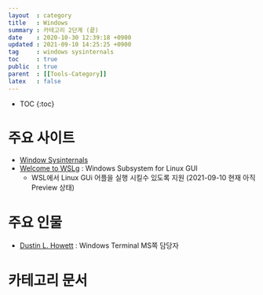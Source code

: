 ```yaml
---
layout  : category
title   : Windows 
summary : 카테고리 2단계 (끝) 
date    : 2020-10-30 12:39:18 +0900
updated : 2021-09-10 14:25:25 +0900
tag     : windows sysinternals
toc     : true
public  : true
parent  : [[Tools-Category]] 
latex   : false
---
```

* TOC
{:toc}

# 주요 사이트

* [Window Sysinternals](https://docs.microsoft.com/en-us/sysinternals/)
* [Welcome to WSLg](https://github.com/microsoft/wslg) : Windows Subsystem for Linux GUI
  * WSL에서 Linux GUi 어플을 실행 시킬수 있도록 지원 (2021-09-10 현재 아직 Preview 상태) 

# 주요 인물

* [Dustin L. Howett](https://github.com/DHowett-MSFT) : Windows Terminal MS쪽 담당자

# 카테고리 문서
